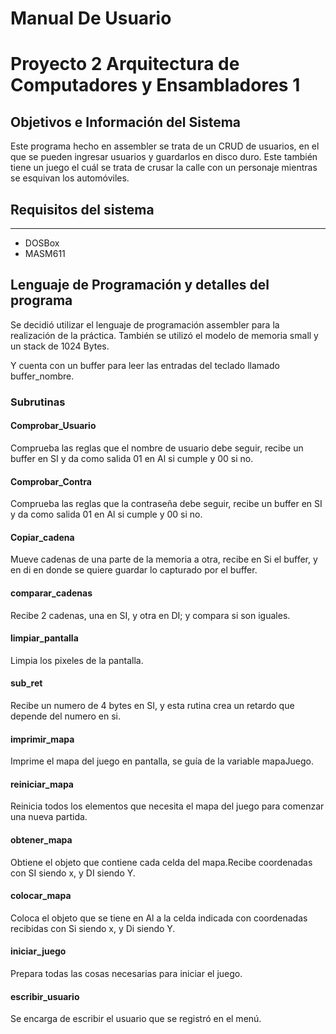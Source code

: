# Manual De Usuario
# Proyecto 2 Arquitectura de Computadores y Ensambladores 1

## **Objetivos e Información del Sistema**

Este programa hecho en assembler se trata de un CRUD de usuarios, en el que se pueden ingresar usuarios y guardarlos en disco duro. Este también tiene un juego el cuál se trata de crusar la calle con un personaje mientras se esquivan los automóviles.


## Requisitos del sistema

------------
*  DOSBox
* MASM611

## Lenguaje de Programación y detalles del programa

Se decidió utilizar el lenguaje de programación assembler para la realización de la práctica. También se utilizó el modelo de memoria small y un stack de 1024 Bytes.

Y cuenta con un buffer para leer las entradas del teclado llamado buffer_nombre.

### Subrutinas

#### Comprobar_Usuario

Comprueba las reglas que el nombre de usuario debe seguir, recibe un buffer en SI y da como salida 01 en Al si cumple y 00 si no.

#### Comprobar_Contra

Comprueba las reglas que la contraseña debe seguir, recibe un buffer en SI y da como salida 01 en Al si cumple y 00 si no.

#### Copiar_cadena

Mueve cadenas de una parte de la memoria a otra, recibe en Si el buffer, y en di en donde se quiere guardar lo capturado por el buffer.

#### comparar_cadenas

Recibe 2 cadenas, una en SI, y otra en DI; y compara si son iguales.

#### limpiar_pantalla

Limpia los pixeles de la pantalla.

#### sub_ret

Recibe un numero de 4 bytes en SI, y esta rutina crea un retardo que depende del numero en si.

#### imprimir_mapa

Imprime el mapa del juego en pantalla, se guía de la variable mapaJuego.

#### reiniciar_mapa

Reinicia todos los elementos que necesita el mapa del juego para comenzar una nueva partida.

#### obtener_mapa

Obtiene el objeto que contiene cada celda del mapa.Recibe coordenadas con SI siendo x, y DI siendo Y.

#### colocar_mapa

Coloca el objeto que se tiene en Al a la celda indicada con coordenadas recibidas con Si siendo x, y Di siendo Y.

#### iniciar_juego

Prepara todas las cosas necesarias para iniciar el juego.

#### escribir_usuario

Se encarga de escribir el usuario que se registró en el menú.

